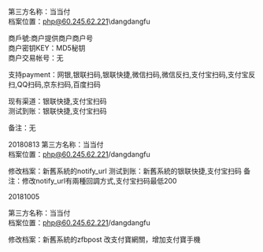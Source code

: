 ﻿第三方名称：当当付  
档案位置：php@60.245.62.221\dangdangfu  
  
商戶號:商户提供商户商户号  
商户密钥KEY：MD5秘钥  
商户交易帐号：无  
  
支持payment：网银,银联扫码,银联快捷,微信扫码,微信反扫,支付宝扫码,支付宝反扫,QQ扫码,京东扫码,百度扫码  
  
现有渠道：银联快捷,支付宝扫码  
测试到账：银联快捷,支付宝扫码  
  
备注：无   

20180813
第三方名称：当当付  
档案位置：php@60.245.62.221/dangdangfu

修改档案：新舊系統的notify_url
测试到账：新舊系統的银联快捷,支付宝扫码
备注：修改notify_url有兩種回調方式,支付宝扫码最低200

20181005

第三方名称：当当付  
档案位置：php@60.245.62.221/dangdangfu

修改档案：新舊系統的zfbpost
改支付寶網關，增加支付寶手機

